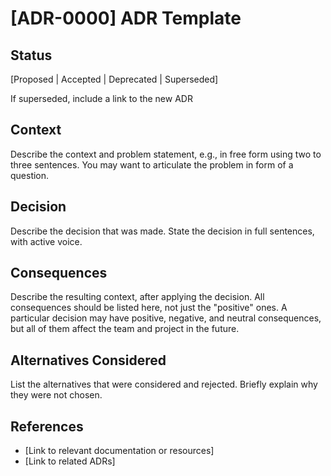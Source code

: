 # [ADR-0000] ADR Template

## Status

[Proposed | Accepted | Deprecated | Superseded]

If superseded, include a link to the new ADR

## Context

Describe the context and problem statement, e.g., in free form using two to three sentences. You may want to articulate the problem in form of a question.

## Decision

Describe the decision that was made. State the decision in full sentences, with active voice.

## Consequences

Describe the resulting context, after applying the decision. All consequences should be listed here, not just the "positive" ones. A particular decision may have positive, negative, and neutral consequences, but all of them affect the team and project in the future.

## Alternatives Considered

List the alternatives that were considered and rejected. Briefly explain why they were not chosen.

## References

- [Link to relevant documentation or resources]
- [Link to related ADRs]